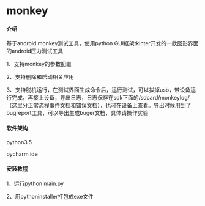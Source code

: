 # monkey

#### 介绍
基于android monkey测试工具，使用python  GUI框架tkinter开发的一款图形界面的android压力测试工具


1、支持monkey的参数配置


2、支持删除和启动相关应用

3、支持脱机运行，在测试界面生成命令后，运行测试，可以拔掉usb，带设备运行完成，再接上设备，导出日志，日志保存在sdk下面的/sdcard/monkeylog/（这里分正常流程事件文档和错误文档），也可在设备上查看。导出时候用到了bugreport工具，可以导出生成buger文档，具体请操作实验





#### 软件架构

python3.5

pycharm ide



#### 安装教程

1、运行python main.py

2、用pythoninstaller打包成exe文件
